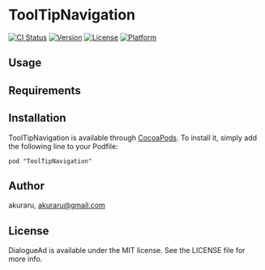 # ToolTipNavigation

[![CI Status](http://img.shields.io/travis/PlusR/ToolTipNavitation.svg?style=flat)](https://travis-ci.org/PlusR/ToolTipNavitation)
[![Version](https://img.shields.io/cocoapods/v/ToolTipNavitation.svg?style=flat)](http://cocoadocs.org/docsets/ToolTipNavitation)
[![License](https://img.shields.io/cocoapods/l/ToolTipNavitation.svg?style=flat)](http://cocoadocs.org/docsets/ToolTipNavitation)
[![Platform](https://img.shields.io/cocoapods/p/ToolTipNavitation.svg?style=flat)](http://cocoadocs.org/docsets/ToolTipNavitation)

## Usage



## Requirements

## Installation

ToolTipNavigation is available through [CocoaPods](http://cocoapods.org). To install
it, simply add the following line to your Podfile:

    pod "ToolTipNavigation"

## Author

akuraru, akuraru@gmail.com

## License

DialogueAd is available under the MIT license. See the LICENSE file for more info.

